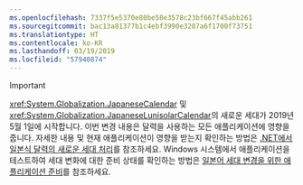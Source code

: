 ```yaml
---
ms.openlocfilehash: 7337f5e5370e80be58e3578c23bf667f45abb261
ms.sourcegitcommit: bac13a81377b1c4ebf3990e3287a6f1700f73751
ms.translationtype: HT
ms.contentlocale: ko-KR
ms.lasthandoff: 03/19/2019
ms.locfileid: "57940874"
---
```


> [!IMPORTANT]
>  <xref:System.Globalization.JapaneseCalendar> 및 <xref:System.Globalization.JapaneseLunisolarCalendar>의 새로운 세대가 2019년 5월 1일에 시작합니다. 이번 변경 내용은 달력을 사용하는 모든 애플리케이션에 영향을 줍니다. 자세한 내용 및 현재 애플리케이션이 영향을 받는지 확인하는 방법은 [.NET에서 일본식 달력의 새로운 세대 처리](https://devblogs.microsoft.com/dotnet/handling-a-new-era-in-the-japanese-calendar-in-net/)를 참조하세요. Windows 시스템에서 애플리케이션을 테스트하여 세대 변화에 대한 준비 상태를 확인하는 방법은 [일본어 세대 변경을 위한 애플리케이션 준비](/windows/uwp/design/globalizing/japanese-era-change)를 참조하세요.

